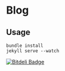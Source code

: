 # Blog


Usage
-----

    bundle install
    jekyll serve --watch


[![Bitdeli Badge](https://d2weczhvl823v0.cloudfront.net/mekhovov/mekhovov.github.com/trend.png)](https://bitdeli.com/free "Bitdeli Badge")

